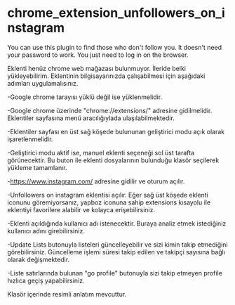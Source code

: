 # chrome_extension_unfollowers_on_instagram
You can use this plugin to find those who don't follow you. It doesn't need your password to work. You just need to log in on the browser.

Eklenti henüz chrome web mağazası bulunmuyor. İleride belki yükleyebilirim.  Eklentinin bilgisayarınızda çalışabilmesi için aşağıdaki adımları uygulamalısınız.

-Google chrome tarayısı yüklü değil ise yüklenmelidir.

-Google chrome üzerinde "chrome://extensions/" adresine gidilmelidir. Eklentiler sayfasına menü aracılığıylada ulaşılabilmektedir.

-Eklentiler sayfası en üst sağ köşede bulununan geliştirici modu açık olarak işaretlenmelidir.

-Geliştirici modu aktif ise, manuel eklenti seçeneği sol üst tarafta görünecektir. Bu buton ile eklenti dosyalarının bulunduğu klasör seçilerek yükleme tamamlanır.

-https://www.instagram.com/ adresine gidilir ve oturum açılır. 

-Unfollowers on instagram eklentisi açılır. Eğer  sağ üst köşede eklenti iconunu göremiyorsanız, yapboz iconuna sahip extensions kısayolu ile eklentiyi favorilere alabilir ve kolayca erişebilirsiniz.

-Eklenti açıldığında kullanıcı adı istenecektir. Buraya analiz etmek istediğiniz kullanıcı adını girebilirsiniz.

-Update Lists butonuyla listeleri güncelleyebilir ve sizi kimin takip etmediğini görebilirsiniz. Güncelleme işlemi süresi takip edilen ve takipçi sayısına bağlı olarak değişmektedir.

-Liste satırlarında bulunan "go profile" butonuyla sizi takip etmeyen profile hızlıca geçiş yapabilirsiniz.

Klasör içerinde resimli anlatım mevcuttur.
